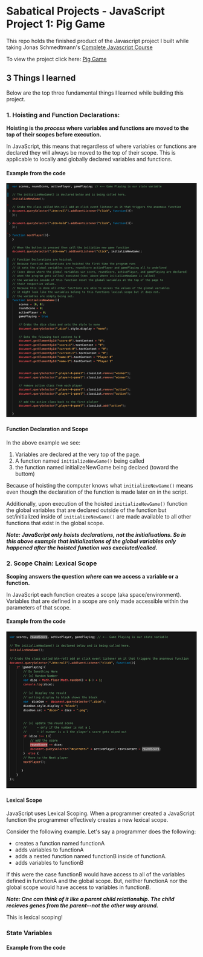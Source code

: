 # Sabatical Projects - JavaScript Project 1: Pig Game

This repo holds the finished product of the Javascript project I built while taking Jonas Schmedtmann's [Complete Javascript Course](https://github.com/rightbrainpapi/complete-javascript-course)  

To view the project click here: [Pig Game](https://rightbrainpapi.github.io/1-Pig-Game/)


## 3 Things I learned

Below are the top three fundamental things I learned while building this project.

### 1. Hoisting and Function Declarations:
**Hoisting is the _process_ where variables and functions are moved to the top of their scopes before execution.**

In JavaScript, this means that regardless of where variables or functions are declared they will always be moved to the top of their scope. This is applicable to locally and globally declared variables and functions.

#### Example from the code
![Hoisting and Functional Declaration](readmeAssets/hoistingandfunctiondeclaration.png)

#### Function Declaration and Scope

In the above example we see:
1. Variables are declared at the very top of the page. 
2. A function named `initializeNewGame()` being called
3. the function named initializeNewGame being declaed (toward the buttom)

Because of hoisting the computer knows what `initializeNewGame()` means even though the declaration of the function is made later on in the script.

Additionally, upon execution of the hoisted `initializeNewGame()` function the global variables that are declared outside of the function but set/initialized inside of `initializeNewGame()` are made available to all other functions that exist in the global scope.  

**_Note: JavaScript only hoists declarations, not the initialisations. So in this above example that initializations of the  global variables only happened after the hoisted function was execiuted/called._**



### 2. Scope Chain: Lexical Scope 
**Scoping answers the question _where_ can we access a variable or a function.**

In JavaScript each function creates a scope (aka space/environment). Variables that are defined in a scope are only made accessible within the parameters of that scope. 

#### Example from the code
![Lexical Scoping](readmeAssets/lexicalScoping.png)

#### Lexical Scope
JavaScript uses Lexical Scoping.
When a programmer created a JavaScript function the programmer effectively creates a new lexical scope.

Consider the following example.
Let's say a programmer does the following:
- creates a function named functionA
- adds variables to functionA 
- adds a nested function named functionB inside of functionA.
- adds variables to functionB

If this were the case functionB would have access to all of the variables defined in functionA and the global scope. But, neither functionA nor the global scope would have access to variables in functionB.

**_Note: One can think of it like a parent child relationship. The child recieves genes from the parent--not the other way around._**

This is lexical scoping!


### State Variables


#### Example from the code


